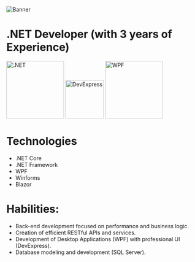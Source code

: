 ![Banner](https://media.licdn.com/dms/image/v2/D4E16AQG6CiUHRZ8ffQ/profile-displaybackgroundimage-shrink_350_1400/B4EZoNGGNEHcAY-/0/1761156317848?e=1762992000&v=beta&t=I-9AbzGaVGNvjfDBrMAuyORV8QLDYOya7x3l1M5HIY4)

# .NET Developer (with 3 years of Experience) 
<img src="https://styles.redditmedia.com/t5_2qh3h/styles/communityIcon_s4j823izlmu91.png" alt=".NET" width="150" height="150"/> <img src="https://devexpress.gallerycdn.vsassets.io/extensions/devexpress/devextrememobileappframework/22.2/1670592218445/Microsoft.VisualStudio.Services.Icons.Default" alt="DevExpress" width="100" height="100"/> <img src="https://encrypted-tbn0.gstatic.com/images?q=tbn:ANd9GcS-JOt73rdEpKk8nUuU_wPhHAhCXQiT0sPMHA&s](https://miro.medium.com/1*mC09uItKCOwFFzHwh4RMqg.jpeg" alt="WPF" width="150" height="150"/>

<!--
**ArmandoTeranCastillo/ArmandoTeranCastillo** is a ✨ _special_ ✨ repository because its `README.md` (this file) appears on your GitHub profile.-->


# Technologies
* .NET Core
* .NET Framework
* WPF
* Winforms
* Blazor

# Habilities:
* Back-end development focused on performance and business logic.
* Creation of efficient RESTful APIs and services.
* Development of Desktop Applications (WPF) with professional UI (DevExpress).
* Database modeling and development (SQL Server).

